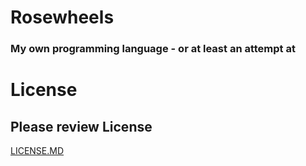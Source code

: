 # Rosewheels
### My own programming language - or at least an attempt at </br>

 
 # License
 ## Please review License
 [LICENSE.MD](https://github.com/EthanHoward/Rosewheels-lang/blob/master/LICENSE.md)

